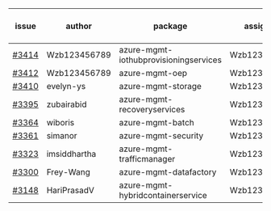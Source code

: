 | issue | author | package | assignee | bot advice | created date of issue | target release date | date from target |
| ------ | ------ | ------ | ------ | ------ | ------ | ------ | :-----: |
| [#3414](https://github.com/Azure/sdk-release-request/issues/3414) | Wzb123456789 | azure-mgmt-iothubprovisioningservices | Wzb123456789 | new issue. | 11-15 | 12-23 |  |
| [#3412](https://github.com/Azure/sdk-release-request/issues/3412) | Wzb123456789 | azure-mgmt-oep | Wzb123456789 |  | 11-15 | 12-23 |  |
| [#3410](https://github.com/Azure/sdk-release-request/issues/3410) | evelyn-ys | azure-mgmt-storage | Wzb123456789 |  | 11-15 | 12-23 |  |
| [#3395](https://github.com/Azure/sdk-release-request/issues/3395) | zubairabid | azure-mgmt-recoveryservices | Wzb123456789 |  | 11-10 | 11-25 |  |
| [#3364](https://github.com/Azure/sdk-release-request/issues/3364) | wiboris | azure-mgmt-batch | Wzb123456789 |  | 11-02 | 11-25 |  |
| [#3361](https://github.com/Azure/sdk-release-request/issues/3361) | simanor | azure-mgmt-security | Wzb123456789 |  | 11-02 | 11-25 |  |
| [#3323](https://github.com/Azure/sdk-release-request/issues/3323) | imsiddhartha | azure-mgmt-trafficmanager | Wzb123456789 |  | 10-28 | 11-25 |  |
| [#3300](https://github.com/Azure/sdk-release-request/issues/3300) | Frey-Wang | azure-mgmt-datafactory | Wzb123456789 |  | 10-26 | 11-25 |  |
| [#3148](https://github.com/Azure/sdk-release-request/issues/3148) | HariPrasadV | azure-mgmt-hybridcontainerservice | Wzb123456789 |  | 09-07 | 10-11 |  |
